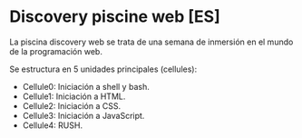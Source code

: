 # Discovery piscine web [ES]

La piscina discovery web se trata de una semana de inmersión en el mundo de la programación web.

Se estructura en 5 unidades principales (cellules):

- Cellule0: Iniciación a shell y bash.
- Cellule1: Iniciación a HTML.
- Cellule2: Iniciación a CSS.
- Cellule3: Iniciación a JavaScript.
- Cellule4: RUSH.
